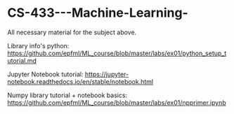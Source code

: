 # CS-433---Machine-Learning-

All necessary material for the subject above. 

Library info's python: https://github.com/epfml/ML_course/blob/master/labs/ex01/python_setup_tutorial.md

Jupyter Notebook tutorial: https://jupyter-notebook.readthedocs.io/en/stable/notebook.html

Numpy library tutorial + notebook basics: https://github.com/epfml/ML_course/blob/master/labs/ex01/npprimer.ipynb




